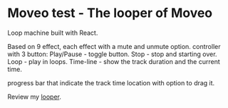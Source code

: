 # Moveo test - The looper of Moveo

Loop machine built with React.

Based on 9 effect, each effect with a mute and unmute option.
controller with 3 button:
Play/Pause - toggle button.
Stop - stop and starting over.
Loop - play in loops.
Time-line - show the track duration and the current time.

progress bar that indicate the track time location with option to drag it.


Review my [looper](https://gal717358.github.io/Moveo-looper).

